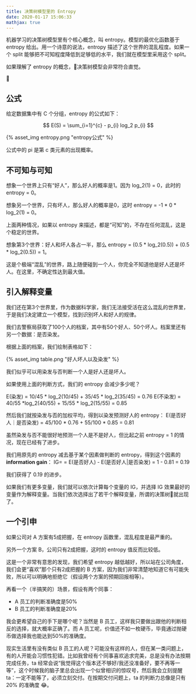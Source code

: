 ```yaml
---
title: 决策树模型里的 Entropy
date: 2020-01-17 15:06:33
mathjax: true
---
```


机器学习的决策树模型里有个核心概念，叫 entropy。模型的最优化函数基于 entropy 给出。用一个诗意的说法，entropy 描述了这个世界的混乱程度。如果一个 split 能够把不可知程度降低到足够低的水平，我们就在模型里采用这个 split。

如果理解了 entropy 的概念，决策树模型会非常符合直觉。

<!-- more -->

## 公式


给定数据集中有 C 个分组，entropy 的公式如下：

$$
E(S) = \sum_{i=1}^{c} - p_{i} log_2 p_{i}
$$

 {% asset_img entropy.png "entropy公式" %}

公式中的 pi 是第 c 类元素的出现概率。

## 不可知与可知

想象一个世界上只有“好人”，那么好人的概率是1。因为 log_2(1) = 0，此时的 entropy = 0。

想象另一个世界，只有坏人，那么好人的概率是0，这时 entropy = -1 * 0 * log_2(1) = 0。

上面两种情况，如果以 entropy 来描述，都是“可知”的，不存在任何混乱，这是个稳定的世界。

想象第3个世界：好人和坏人各占一半，那么 entropy = (0.5 * log_2(0.5)) + (0.5 * log_2(0.5)) = 1。

这是个极端“混乱”的世界，路上随便碰到一个人，你完全不知道他是好人还是坏人。在这里，不确定性达到最大值。

## 引入解释变量

我们还在第3个世界里，作为数据科学家，我们无法接受活在这么混乱的世界里，于是我们决定建立一个模型，找到识别坏人和好人的规律。

我们去警察局获取了100个人的档案，其中有50个好人、50个坏人。档案里还有另一个数据：是否染发。

根据上面的档案，我们绘制表格如下：

{% asset_img table.png "好人坏人以及染发" %}

我们似乎可以用染发与否判断一个人是好人还是坏人。

如果使用上面的判断方式，我们的 entropy 会减少多少呢？

E(染发) =  10/45 * log_2(10/45) + 35/45 * log_2(35/45) = 0.76
E(不染发) =  40/55 *log_2(40/55) + 15/55 * log_2(15/55) = 0.85

然后我们就按染发与否的加权平均，得到以染发预测好人的 entropy：
E(是否好人｜是否染发) = 45/100 * 0.76  + 55/100 * 0.85 = 0.81

虽然染发与否不能很好地预测一个人是不是好人，但比起之前 entropy = 1 的情况，现在已经有了进步。

我们用原先的 entropy 减去基于某个因素做判断的 entropy，得到这个因素的 **information gain**：
IG= = E(是否好人) - E(是否好人|是否染发) = 1 - 0.81 = 0.19

我们获得了 0.19 的进步。

如果我们有更多变量，我们就可以依次计算每个变量的 IG，并选择 IG 效果最好的变量作为解释变量。当我们依次选择出了若干个解释变量，所谓的决策树:evergreen_tree:就出现了。

## 一个引申

如果公司对 A 方案有5成把握，在 entropy 函数里，混乱程度是最严重的。

另外一个方案 B，公司只有2成把握，这时的 entropy 值反而比较低。

这是一个非常有意思的发现，我们希望 entropy 越低越好，所以站在公司角度，我们会更“喜欢”那个只有2成把握的 B 方案，因为我们非常清楚地知道它有可能失败，所以可以明确地拒绝它（假设两个方案的预期回报相等）。

再看一个（半搞笑的）场景，假设有两个同事：
- A 员工的判断准确度是50%
- B 员工的判断准确度是20%

我会更希望自己的手下是哪个呢？当然是 B 员工，这样我只要做出跟他的判断相反的选择，就大概率正确了。而 A 员工呢，价值还不如一枚硬币，毕竟通过抛硬币做选择我也能达到50%的准确度。

现实生活里有没有类似 B 员工的人呢？可能没有这样的人，但在某一类问题上，有的人开能会习惯性犯错。比如我曾经有个同事喜欢追求完美，总是没有办法按期完成任务，ta 经常会说“我觉得这个版本还不够好/我还没准备好，要不再等一等”，这个时候我的脑子里总会出现一个似曾相识的惊叹号，然后我会立刻提醒 ta：一定不能等了，必须立刻交付。在按期交付问题上，ta 的判断力总像是只有 20% 的准确度 :joy:。
